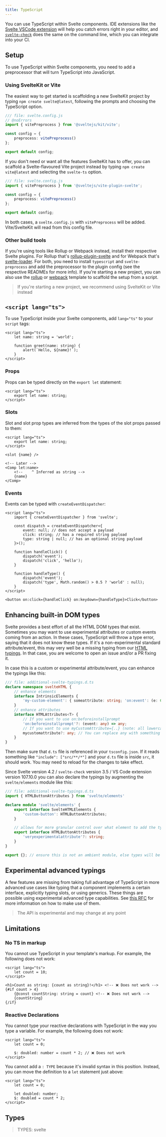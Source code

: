 ```yaml
---
title: TypeScript
---
```


You can use TypeScript within Svelte components. IDE extensions like the [Svelte VSCode extension](https://marketplace.visualstudio.com/items?itemName=svelte.svelte-vscode) will help you catch errors right in your editor, and [`svelte-check`](https://www.npmjs.com/package/svelte-check) does the same on the command line, which you can integrate into your CI.

## Setup

To use TypeScript within Svelte components, you need to add a preprocessor that will turn TypeScript into JavaScript.

### Using SvelteKit or Vite

The easiest way to get started is scaffolding a new SvelteKit project by typing `npm create svelte@latest`, following the prompts and choosing the TypeScript option.

```ts
/// file: svelte.config.js
// @noErrors
import { vitePreprocess } from '@sveltejs/kit/vite';

const config = {
	preprocess: vitePreprocess()
};

export default config;
```

If you don't need or want all the features SvelteKit has to offer, you can scaffold a Svelte-flavoured Vite project instead by typing `npm create vite@latest` and selecting the `svelte-ts` option.

```ts
/// file: svelte.config.js
import { vitePreprocess } from '@sveltejs/vite-plugin-svelte';

const config = {
	preprocess: vitePreprocess()
};

export default config;
```

In both cases, a `svelte.config.js` with `vitePreprocess` will be added. Vite/SvelteKit will read from this config file.

### Other build tools

If you're using tools like Rollup or Webpack instead, install their respective Svelte plugins. For Rollup that's [rollup-plugin-svelte](https://github.com/sveltejs/rollup-plugin-svelte) and for Webpack that's [svelte-loader](https://github.com/sveltejs/svelte-loader). For both, you need to install `typescript` and `svelte-preprocess` and add the preprocessor to the plugin config (see the respective READMEs for more info). If you're starting a new project, you can also use the [rollup](https://github.com/sveltejs/template) or [webpack](https://github.com/sveltejs/template-webpack) template to scaffold the setup from a script.

> If you're starting a new project, we recommend using SvelteKit or Vite instead

## `<script lang="ts">`

To use TypeScript inside your Svelte components, add `lang="ts"` to your `script` tags:

```svelte
<script lang="ts">
	let name: string = 'world';

	function greet(name: string) {
		alert(`Hello, ${name}!`);
	}
</script>
```

### Props

Props can be typed directly on the `export let` statement:

```svelte
<script lang="ts">
	export let name: string;
</script>
```

### Slots

Slot and slot prop types are inferred from the types of the slot props passed to them:

```svelte
<script lang="ts">
	export let name: string;
</script>

<slot {name} />

<!-- Later -->
<Comp let:name>
	<!--    ^ Inferred as string -->
	{name}
</Comp>
```

### Events

Events can be typed with `createEventDispatcher`:

```svelte
<script lang="ts">
	import { createEventDispatcher } from 'svelte';

	const dispatch = createEventDispatcher<{
		event: null; // does not accept a payload
		click: string; // has a required string payload
		type: string | null; // has an optional string payload
	}>();

	function handleClick() {
		dispatch('event');
		dispatch('click', 'hello');
	}

	function handleType() {
		dispatch('event');
		dispatch('type', Math.random() > 0.5 ? 'world' : null);
	}
</script>

<button on:click={handleClick} on:keydown={handleType}>Click</button>
```

## Enhancing built-in DOM types

Svelte provides a best effort of all the HTML DOM types that exist. Sometimes you may want to use experimental attributes or custom events coming from an action. In these cases, TypeScript will throw a type error, saying that it does not know these types. If it's a non-experimental standard attribute/event, this may very well be a missing typing from our [HTML typings](https://github.com/sveltejs/svelte/blob/master/packages/svelte/elements.d.ts). In that case, you are welcome to open an issue and/or a PR fixing it.

In case this is a custom or experimental attribute/event, you can enhance the typings like this:

```ts
/// file: additional-svelte-typings.d.ts
declare namespace svelteHTML {
	// enhance elements
	interface IntrinsicElements {
		'my-custom-element': { someattribute: string; 'on:event': (e: CustomEvent<any>) => void };
	}
	// enhance attributes
	interface HTMLAttributes<T> {
		// If you want to use on:beforeinstallprompt
		'on:beforeinstallprompt'?: (event: any) => any;
		// If you want to use myCustomAttribute={..} (note: all lowercase)
		mycustomattribute?: any; // You can replace any with something more specific if you like
	}
}
```

Then make sure that `d.ts` file is referenced in your `tsconfig.json`. If it reads something like `"include": ["src/**/*"]` and your `d.ts` file is inside `src`, it should work. You may need to reload for the changes to take effect.

Since Svelte version 4.2 / `svelte-check` version 3.5 / VS Code extension version 107.10.0 you can also declare the typings by augmenting the `svelte/elements` module like this:

```ts
/// file: additional-svelte-typings.d.ts
import { HTMLButtonAttributes } from 'svelte/elements'

declare module 'svelte/elements' {
    export interface SvelteHTMLElements {
        'custom-button': HTMLButtonAttributes;
    }

	// allows for more granular control over what element to add the typings to
    export interface HTMLButtonAttributes {
        'veryexperimentalattribute'?: string;
    }
}

export {}; // ensure this is not an ambient module, else types will be overridden instead of augmented
```

## Experimental advanced typings

A few features are missing from taking full advantage of TypeScript in more advanced use cases like typing that a component implements a certain interface, explicitly typing slots, or using generics. These things are possible using experimental advanced type capabilities. See [this RFC](https://github.com/dummdidumm/rfcs/blob/ts-typedefs-within-svelte-components/text/ts-typing-props-slots-events.md) for more information on how to make use of them.

> The API is experimental and may change at any point

## Limitations

### No TS in markup

You cannot use TypeScript in your template's markup. For example, the following does not work:

```svelte
<script lang="ts">
	let count = 10;
</script>

<h1>Count as string: {count as string}!</h1> <!-- ❌ Does not work -->
{#if count > 4}
	{@const countString: string = count} <!-- ❌ Does not work -->
	{countString}
{/if}
```

### Reactive Declarations

You cannot type your reactive declarations with TypeScript in the way you type a variable. For example, the following does not work:

```svelte
<script lang="ts">
	let count = 0;

	$: doubled: number = count * 2; // ❌ Does not work
</script>
```

You cannot add a `: TYPE` because it's invalid syntax in this position. Instead, you can move the definition to a `let` statement just above:

```svelte
<script lang="ts">
	let count = 0;

	let doubled: number;
	$: doubled = count * 2;
</script>
```

## Types

> TYPES: svelte
